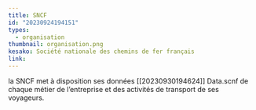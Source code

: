 ```yaml
---
title: SNCF
id: "20230924194151"
types:
  - organisation
thumbnail: organisation.png
kesako: Société nationale des chemins de fer français
link:
---
```


la SNCF met à disposition ses données [[20230930194624]] Data.scnf de chaque métier de l’entreprise et des activités de transport de ses voyageurs.